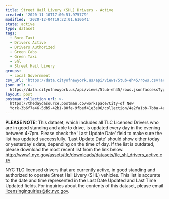 ```yaml
---
title: Street Hail Livery (SHL) Drivers - Active
created: '2020-11-10T17:00:51.975779'
modified: '2020-12-04T19:22:01.610641'
state: active
type: dataset
tags:
  - Boro Taxi
  - Drivers Active
  - Drivers Authorized
  - Green Cabs
  - Green Taxi
  - Shl
  - Street Hail Livery
groups:
  - Local Government
csv_url: 'https://data.cityofnewyork.us/api/views/5tub-eh45/rows.csv?accessType=DOWNLOAD'
json_url: >-
  https://data.cityofnewyork.us/api/views/5tub-eh45/rows.json?accessType=DOWNLOAD
layout: post
postman_collection_url: >-
  https://thedaydasource.postman.co/workspace/City-of New
  York~3b6f7a46-5db5-42b1-80fe-9fbef41e3e06/collection/4e2fa1bb-7bba-4afc-9f88-96fd832c6c6b
---
```

<b>PLEASE NOTE:</b> This dataset, which includes all TLC Licensed Drivers who are in good standing and able to drive, is updated every day in the evening between 4-7pm. Please check the 'Last Update Date' field to make sure the list has updated successfully. 'Last Update Date'  should show either today or yesterday's date, depending on the time of day. If the list is outdated, please download the most recent list from the link below. 
http://www1.nyc.gov/assets/tlc/downloads/datasets/tlc_shl_drivers_active.csv

NYC TLC licensed drivers that are currently active, in good standing and authorized to operate Street Hail Livery (SHL) vehicles. This list is accurate to the date and time represented in the Last Date Updated and Last Time Updated fields. For inquiries about the contents of this dataset, please email licensinginquiries@tlc.nyc.gov.
